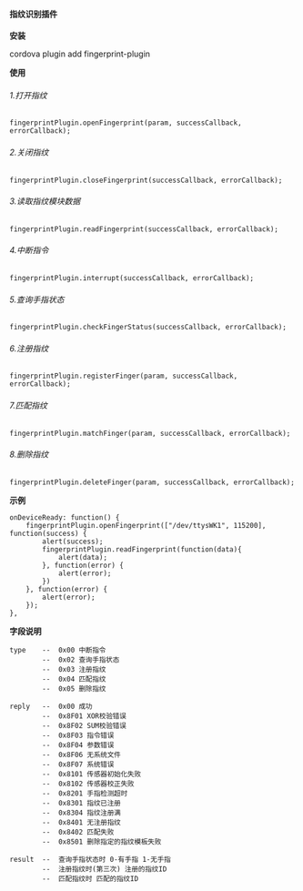 #### 指纹识别插件

**安装**

cordova plugin add fingerprint-plugin

<!--注：该插件需要配合ultralow-plugin或ordinart-plugin使用，先添加ultralow-plugin或ordinart-plugin再添加该插件-->

**使用**

###### 1.打开指纹

`fingerprintPlugin.openFingerprint(param, successCallback, errorCallback);`

<!--param[0]	--	路径(string)-->

<!--param[1]	--	波特率(int)-->

###### 2.关闭指纹

`fingerprintPlugin.closeFingerprint(successCallback, errorCallback);`

###### 3.读取指纹模块数据

`fingerprintPlugin.readFingerprint(successCallback, errorCallback);`

###### 4.中断指令

`fingerprintPlugin.interrupt(successCallback, errorCallback);`

###### 5.查询手指状态

`fingerprintPlugin.checkFingerStatus(successCallback, errorCallback);`

###### 6.注册指纹

`fingerprintPlugin.registerFinger(param, successCallback, errorCallback);`

<!--param[0]	--	第n次(int 注册指纹需要执行三次)-->

<!--param[1]	--	起始ID(int)-->

<!--param[2]	--	结束ID(int)-->

<!--注：先查询手指状态 存在手指再执行注册-->

###### 7.匹配指纹

`fingerprintPlugin.matchFinger(param, successCallback, errorCallback);`

<!--param[0]	--	起始ID(int)-->

<!--param[1]	--	结束ID(int)-->

<!--注：先查询手指状态 存在手指再执行匹配-->

###### 8.删除指纹

`fingerprintPlugin.deleteFinger(param, successCallback, errorCallback);`

<!--param[0]	--	起始ID(int)-->

<!--param[1]	--	结束ID(int)-->

<!--注：当起始ID和结束ID相等时，则表示删除指定的ID号-->

**示例**

```
onDeviceReady: function() {
    fingerprintPlugin.openFingerprint(["/dev/ttysWK1", 115200], function(success) {
        alert(success);
        fingerprintPlugin.readFingerprint(function(data){
            alert(data);
        }, function(error) {
            alert(error);
        })
    }, function(error) {
        alert(error);
    });
},
```

**字段说明**

```
type	--	0x00 中断指令
		--	0x02 查询手指状态
		--	0x03 注册指纹
		--	0x04 匹配指纹
		--	0x05 删除指纹
		
reply	--	0x00 成功
		--	0x8F01 XOR校验错误
		--	0x8F02 SUM校验错误
		--	0x8F03 指令错误
		--	0x8F04 参数错误
		--	0x8F06 无系统文件
		--	0x8F07 系统错误
		--	0x8101 传感器初始化失败
		--	0x8102 传感器校正失败
		--	0x8201 手指检测超时
		--	0x8301 指纹已注册
		--	0x8304 指纹注册满
		--	0x8401 无注册指纹
		--	0x8402 匹配失败
		--	0x8501 删除指定的指纹模板失败
		
result	--	查询手指状态时 0-有手指 1-无手指
		--	注册指纹时(第三次) 注册的指纹ID
		--	匹配指纹时 匹配的指纹ID
```

